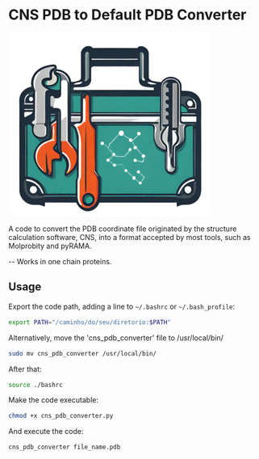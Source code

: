 # CNS PDB to Default PDB Converter
![Logo da Minha Aplicação](https://github.com/bposantos/CNS-to-Default-PDB-Converter/blob/823a8308be454263a8bb707c0f570be14e05da6b/logo_cns_pdb.png)

A code to convert the PDB coordinate file originated by the structure calculation software, CNS, into a format accepted by most tools, such as Molprobity and pyRAMA.

-- Works in one chain proteins.

## Usage
Export the code path, adding a line to `~/.bashrc` or `~/.bash_profile`:
```bash
export PATH="/caminho/do/seu/diretorio:$PATH"
```
Alternatively, move the 'cns_pdb_converter' file to /usr/local/bin/
```bash
sudo mv cns_pdb_converter /usr/local/bin/
```
After that:
```bash
source ./bashrc
```
Make the code executable:
```bash
chmod +x cns_pdb_converter.py
```
And execute the code:
```python
cns_pdb_converter file_name.pdb
```
